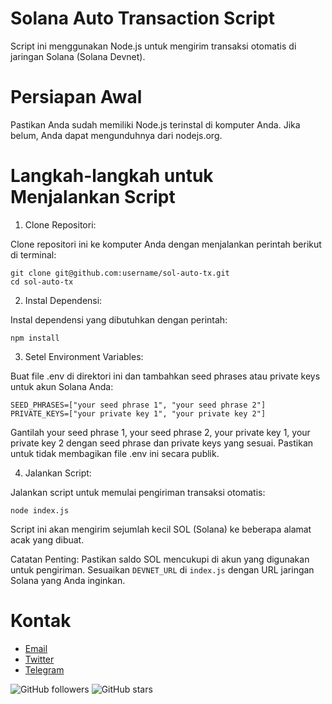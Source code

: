 # Solana Auto Transaction Script
Script ini menggunakan Node.js untuk mengirim transaksi otomatis di jaringan Solana (Solana Devnet).

# Persiapan Awal
Pastikan Anda sudah memiliki Node.js terinstal di komputer Anda. Jika belum, Anda dapat mengunduhnya dari nodejs.org.

# Langkah-langkah untuk Menjalankan Script
1. Clone Repositori:

Clone repositori ini ke komputer Anda dengan menjalankan perintah berikut di terminal:

```
git clone git@github.com:username/sol-auto-tx.git
cd sol-auto-tx
```


2. Instal Dependensi:

Instal dependensi yang dibutuhkan dengan perintah:

```
npm install
```

3. Setel Environment Variables:

Buat file .env di direktori ini dan tambahkan seed phrases atau private keys untuk akun Solana Anda:


```
SEED_PHRASES=["your seed phrase 1", "your seed phrase 2"]
PRIVATE_KEYS=["your private key 1", "your private key 2"]
```
Gantilah your seed phrase 1, your seed phrase 2, your private key 1, your private key 2 dengan seed phrase dan private keys yang sesuai. Pastikan untuk tidak membagikan file .env ini secara publik.


4. Jalankan Script:

Jalankan script untuk memulai pengiriman transaksi otomatis:

```
node index.js
```
Script ini akan mengirim sejumlah kecil SOL (Solana) ke beberapa alamat acak yang dibuat.

Catatan Penting:
Pastikan saldo SOL mencukupi di akun yang digunakan untuk pengiriman.
Sesuaikan `DEVNET_URL` di `index.js` dengan URL jaringan Solana yang Anda inginkan.

# Kontak
- [Email](dkipas08@gmail.com)
- [Twitter](https://x.com/AirdropIdn25)
- [Telegram](https://t.me/FxcTe)


![GitHub followers](https://img.shields.io/github/followers/HarunTampan?style=social)
![GitHub stars](https://img.shields.io/github/stars/HarunTampan?style=social)

